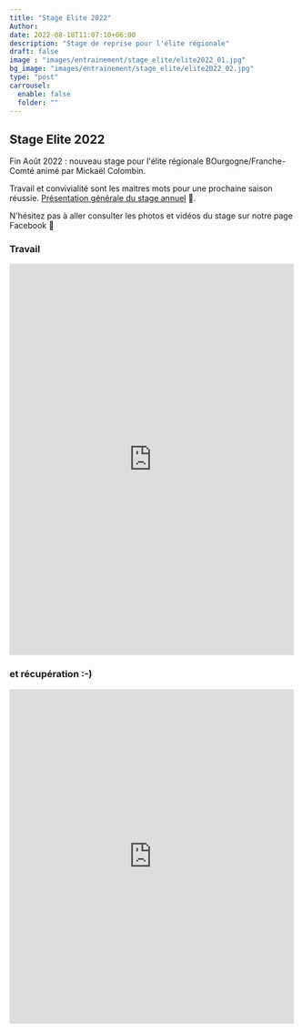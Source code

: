 ```yaml
---
title: "Stage Elite 2022"
Author: 
date: 2022-08-18T11:07:10+06:00
description: "Stage de reprise pour l'élite régionale"
draft: false
image : "images/entrainement/stage_elite/elite2022_01.jpg"
bg_image: "images/entrainement/stage_elite/elite2022_02.jpg"
type: "post"
carrousel:
  enable: false
  folder: ""
---
```


## Stage Elite 2022

Fin Août 2022 : nouveau stage pour l'élite régionale BOurgogne/Franche-Comté animé par Mickaël Colombin.

Travail et convivialité sont les maitres mots pour une prochaine saison réussie. 
[Présentation générale du stage annuel](../../project/stage_elite) 🏓. <br />

N'hésitez pas à aller consulter les photos et vidéos du stage sur notre page Facebook 🏓

### Travail

<iframe src="https://www.facebook.com/plugins/post.php?href=https%3A%2F%2Fwww.facebook.com%2Fvauvillers.tennisdetable%2Fposts%2Fpfbid02QzzfMpSgTAyxfoyaSCsCoCg1nAm41abnXfWmBR5FvUbVAXwY3Szvi72qHLNVpyfdl&show_text=true&width=500" width="500" height="688" style="border:none;overflow:hidden" scrolling="no" frameborder="0" allowfullscreen="true" allow="autoplay; clipboard-write; encrypted-media; picture-in-picture; web-share"></iframe>

### et récupération :-)

<iframe src="https://www.facebook.com/plugins/post.php?href=https%3A%2F%2Fwww.facebook.com%2Fvauvillers.tennisdetable%2Fposts%2Fpfbid0MEny7e6wKbDioeznJ1T6TzPcE1sxN1pXN6jPuffbbB6DHvVVquDcn4N3vnJLLyKSl&show_text=true&width=500" width="500" height="588" style="border:none;overflow:hidden" scrolling="no" frameborder="0" allowfullscreen="true" allow="autoplay; clipboard-write; encrypted-media; picture-in-picture; web-share"></iframe> 


